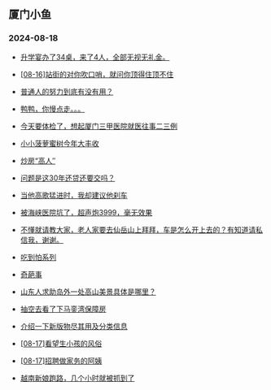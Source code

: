 ## 厦门小鱼 
### 2024-08-18

+ [升学宴办了34桌，来了4人，全部无视无礼金。](http://bbs.xmfish.com/read-htm-tid-18232952.html)

+ [[08-16]站街的对你吹口哨，就问你顶得住顶不住](http://bbs.xmfish.com/read-htm-tid-18232849.html)

+ [普通人的努力到底有没有用？](http://bbs.xmfish.com/read-htm-tid-18232826.html)

+ [鸭鸭，你慢点走。。。](http://bbs.xmfish.com/read-htm-tid-18232828.html)

+ [今天要体检了，想起厦门三甲医院就医往事二三例](http://bbs.xmfish.com/read-htm-tid-18232841.html)

+ [小小菠萝蜜树今年大丰收](http://bbs.xmfish.com/read-htm-tid-18232870.html)

+ [炒房“高人″](http://bbs.xmfish.com/read-htm-tid-18232969.html)

+ [问题是这30年还贷还要交吗？](http://bbs.xmfish.com/read-htm-tid-18232943.html)

+ [当他高歌猛进时，我却建议他刹车](http://bbs.xmfish.com/read-htm-tid-18232968.html)

+ [被海峡医院坑了，超声炮3999，毫无效果](http://bbs.xmfish.com/read-htm-tid-18233032.html)

+ [不懂就请教大家，老人家要去仙岳山上拜拜，车是怎么开上去的？有知道请私信我，谢谢。](http://bbs.xmfish.com/read-htm-tid-18232999.html)

+ [吃到怕系列](http://bbs.xmfish.com/read-htm-tid-18233068.html)

+ [奇葩事](http://bbs.xmfish.com/read-htm-tid-18232939.html)

+ [山东人求助岛外一处高山美景具体是哪里？](http://bbs.xmfish.com/read-htm-tid-18232893.html)

+ [抽空去看了下马銮湾保障房](http://bbs.xmfish.com/read-htm-tid-18233144.html)

+ [介绍一下新版物尽其用及分类信息](http://bbs.xmfish.com/read-htm-tid-18233134.html)

+ [[08-17]看望生小孩的风俗](http://bbs.xmfish.com/read-htm-tid-18232992.html)

+ [[08-17]招聘做家务的阿姨](http://bbs.xmfish.com/read-htm-tid-18232966.html)

+ [越南新娘跑路，几个小时就被抓到了](http://bbs.xmfish.com/read-htm-tid-18233092.html)

